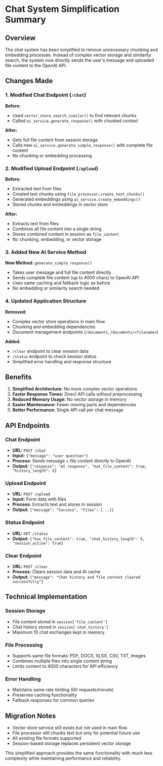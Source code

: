 # Chat System Simplification Summary

## Overview
The chat system has been simplified to remove unnecessary chunking and embedding processes. Instead of complex vector storage and similarity search, the system now directly sends the user's message and uploaded file content to the OpenAI API.

## Changes Made

### 1. Modified Chat Endpoint (`/chat`)
**Before:**
- Used `vector_store.search_similar()` to find relevant chunks
- Called `ai_service.generate_response()` with chunked context

**After:**
- Gets full file content from session storage
- Calls new `ai_service.generate_simple_response()` with complete file content
- No chunking or embedding processing

### 2. Modified Upload Endpoint (`/upload`)
**Before:**
- Extracted text from files
- Created text chunks using `file_processor.create_text_chunks()`
- Generated embeddings using `ai_service.create_embeddings()`
- Stored chunks and embeddings in vector store

**After:**
- Extracts text from files
- Combines all file content into a single string
- Stores combined content in session as `file_content`
- No chunking, embedding, or vector storage

### 3. Added New AI Service Method
**New Method:** `generate_simple_response()`
- Takes user message and full file content directly
- Sends complete file content (up to 4000 chars) to OpenAI API
- Uses same caching and fallback logic as before
- No embedding or similarity search needed

### 4. Updated Application Structure
**Removed:**
- Complex vector store operations in main flow
- Chunking and embedding dependencies
- Document management endpoints (`/documents`, `/documents/<filename>`)

**Added:**
- `/clear` endpoint to clear session data
- `/status` endpoint to check session status
- Simplified error handling and response structure

## Benefits

1. **Simplified Architecture:** No more complex vector operations
2. **Faster Response Times:** Direct API calls without preprocessing
3. **Reduced Memory Usage:** No vector storage in memory
4. **Easier Maintenance:** Fewer moving parts and dependencies
5. **Better Performance:** Single API call per chat message

## API Endpoints

### Chat Endpoint
- **URL:** `POST /chat`
- **Input:** `{"message": "user question"}`
- **Process:** Sends message + file content directly to OpenAI
- **Output:** `{"response": "AI response", "has_file_content": true, "history_length": 5}`

### Upload Endpoint
- **URL:** `POST /upload`
- **Input:** Form data with files
- **Process:** Extracts text and stores in session
- **Output:** `{"message": "Success", "files": [...]}`

### Status Endpoint
- **URL:** `GET /status`
- **Output:** `{"has_file_content": true, "chat_history_length": 5, "session_active": true}`

### Clear Endpoint
- **URL:** `POST /clear`
- **Process:** Clears session data and AI cache
- **Output:** `{"message": "Chat history and file content cleared successfully"}`

## Technical Implementation

### Session Storage
- File content stored in `session['file_content']`
- Chat history stored in `session['chat_history']`
- Maximum 10 chat exchanges kept in memory

### File Processing
- Supports same file formats: PDF, DOCX, XLSX, CSV, TXT, images
- Combines multiple files into single content string
- Limits content to 4000 characters for API efficiency

### Error Handling
- Maintains same rate limiting (60 requests/minute)
- Preserves caching functionality
- Fallback responses for common queries

## Migration Notes

- Vector store service still exists but not used in main flow
- File processor still chunks text but only for potential future use
- All existing file formats supported
- Session-based storage replaces persistent vector storage

This simplified approach provides the same functionality with much less complexity while maintaining performance and reliability.